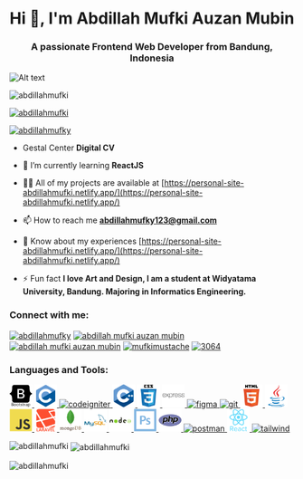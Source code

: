 <h1 align="center">Hi 👋, I'm Abdillah Mufki Auzan Mubin</h1>
<h3 align="center">A passionate Frontend Web Developer from Bandung, Indonesia</h3>

![Alt text]([/path/to/img.jpg](https://www.instagram.com/p/CuwimlQp18C/?utm_source=ig_web_copy_link&igshid=MzRlODBiNWFlZA==) "Optional title")

<p align="left"> <img src="https://komarev.com/ghpvc/?username=abdillahmufki&label=Profile%20views&color=0e75b6&style=flat" alt="abdillahmufki" /> </p>

<p align="left"> <a href="https://github.com/ryo-ma/github-profile-trophy"><img src="https://github-profile-trophy.vercel.app/?username=abdillahmufki" alt="abdillahmufki" /></a> </p>

<p align="left"> <a href="https://twitter.com/abdillahmufky" target="blank"><img src="https://img.shields.io/twitter/follow/abdillahmufky?logo=twitter&style=for-the-badge" alt="abdillahmufky" /></a> </p>

- Gestal Center **Digital CV**

- 🌱 I’m currently learning **ReactJS**

- 👨‍💻 All of my projects are available at [https://personal-site-abdillahmufki.netlify.app/](https://personal-site-abdillahmufki.netlify.app/)

- 📫 How to reach me **abdillahmufky123@gmail.com**

- 📄 Know about my experiences [https://personal-site-abdillahmufki.netlify.app/](https://personal-site-abdillahmufki.netlify.app/)

- ⚡ Fun fact **I love Art and Design, I am a student at Widyatama University, Bandung. Majoring in Informatics Engineering.**

<h3 align="left">Connect with me:</h3>
<p align="left">
<a href="https://twitter.com/abdillahmufky" target="blank"><img align="center" src="https://raw.githubusercontent.com/rahuldkjain/github-profile-readme-generator/master/src/images/icons/Social/twitter.svg" alt="abdillahmufky" height="30" width="40" /></a>
<a href="https://linkedin.com/in/abdillah mufki auzan mubin" target="blank"><img align="center" src="https://raw.githubusercontent.com/rahuldkjain/github-profile-readme-generator/master/src/images/icons/Social/linked-in-alt.svg" alt="abdillah mufki auzan mubin" height="30" width="40" /></a>
<a href="https://fb.com/abdillah mufki auzan mubin" target="blank"><img align="center" src="https://raw.githubusercontent.com/rahuldkjain/github-profile-readme-generator/master/src/images/icons/Social/facebook.svg" alt="abdillah mufki auzan mubin" height="30" width="40" /></a>
<a href="https://instagram.com/mufkimustache" target="blank"><img align="center" src="https://raw.githubusercontent.com/rahuldkjain/github-profile-readme-generator/master/src/images/icons/Social/instagram.svg" alt="mufkimustache" height="30" width="40" /></a>
<a href="https://discord.gg/3064" target="blank"><img align="center" src="https://raw.githubusercontent.com/rahuldkjain/github-profile-readme-generator/master/src/images/icons/Social/discord.svg" alt="3064" height="30" width="40" /></a>
</p>

<h3 align="left">Languages and Tools:</h3>
<p align="left"> <a href="https://getbootstrap.com" target="_blank" rel="noreferrer"> <img src="https://raw.githubusercontent.com/devicons/devicon/master/icons/bootstrap/bootstrap-plain-wordmark.svg" alt="bootstrap" width="40" height="40"/> </a> <a href="https://www.cprogramming.com/" target="_blank" rel="noreferrer"> <img src="https://raw.githubusercontent.com/devicons/devicon/master/icons/c/c-original.svg" alt="c" width="40" height="40"/> </a> <a href="https://codeigniter.com" target="_blank" rel="noreferrer"> <img src="https://cdn.worldvectorlogo.com/logos/codeigniter.svg" alt="codeigniter" width="40" height="40"/> </a> <a href="https://www.w3schools.com/cpp/" target="_blank" rel="noreferrer"> <img src="https://raw.githubusercontent.com/devicons/devicon/master/icons/cplusplus/cplusplus-original.svg" alt="cplusplus" width="40" height="40"/> </a> <a href="https://www.w3schools.com/css/" target="_blank" rel="noreferrer"> <img src="https://raw.githubusercontent.com/devicons/devicon/master/icons/css3/css3-original-wordmark.svg" alt="css3" width="40" height="40"/> </a> <a href="https://expressjs.com" target="_blank" rel="noreferrer"> <img src="https://raw.githubusercontent.com/devicons/devicon/master/icons/express/express-original-wordmark.svg" alt="express" width="40" height="40"/> </a> <a href="https://www.figma.com/" target="_blank" rel="noreferrer"> <img src="https://www.vectorlogo.zone/logos/figma/figma-icon.svg" alt="figma" width="40" height="40"/> </a> <a href="https://git-scm.com/" target="_blank" rel="noreferrer"> <img src="https://www.vectorlogo.zone/logos/git-scm/git-scm-icon.svg" alt="git" width="40" height="40"/> </a> <a href="https://www.w3.org/html/" target="_blank" rel="noreferrer"> <img src="https://raw.githubusercontent.com/devicons/devicon/master/icons/html5/html5-original-wordmark.svg" alt="html5" width="40" height="40"/> </a> <a href="https://www.java.com" target="_blank" rel="noreferrer"> <img src="https://raw.githubusercontent.com/devicons/devicon/master/icons/java/java-original.svg" alt="java" width="40" height="40"/> </a> <a href="https://developer.mozilla.org/en-US/docs/Web/JavaScript" target="_blank" rel="noreferrer"> <img src="https://raw.githubusercontent.com/devicons/devicon/master/icons/javascript/javascript-original.svg" alt="javascript" width="40" height="40"/> </a> <a href="https://laravel.com/" target="_blank" rel="noreferrer"> <img src="https://raw.githubusercontent.com/devicons/devicon/master/icons/laravel/laravel-plain-wordmark.svg" alt="laravel" width="40" height="40"/> </a> <a href="https://www.mongodb.com/" target="_blank" rel="noreferrer"> <img src="https://raw.githubusercontent.com/devicons/devicon/master/icons/mongodb/mongodb-original-wordmark.svg" alt="mongodb" width="40" height="40"/> </a> <a href="https://www.mysql.com/" target="_blank" rel="noreferrer"> <img src="https://raw.githubusercontent.com/devicons/devicon/master/icons/mysql/mysql-original-wordmark.svg" alt="mysql" width="40" height="40"/> </a> <a href="https://nodejs.org" target="_blank" rel="noreferrer"> <img src="https://raw.githubusercontent.com/devicons/devicon/master/icons/nodejs/nodejs-original-wordmark.svg" alt="nodejs" width="40" height="40"/> </a> <a href="https://www.photoshop.com/en" target="_blank" rel="noreferrer"> <img src="https://raw.githubusercontent.com/devicons/devicon/master/icons/photoshop/photoshop-line.svg" alt="photoshop" width="40" height="40"/> </a> <a href="https://www.php.net" target="_blank" rel="noreferrer"> <img src="https://raw.githubusercontent.com/devicons/devicon/master/icons/php/php-original.svg" alt="php" width="40" height="40"/> </a> <a href="https://postman.com" target="_blank" rel="noreferrer"> <img src="https://www.vectorlogo.zone/logos/getpostman/getpostman-icon.svg" alt="postman" width="40" height="40"/> </a> <a href="https://reactjs.org/" target="_blank" rel="noreferrer"> <img src="https://raw.githubusercontent.com/devicons/devicon/master/icons/react/react-original-wordmark.svg" alt="react" width="40" height="40"/> </a> <a href="https://tailwindcss.com/" target="_blank" rel="noreferrer"> <img src="https://www.vectorlogo.zone/logos/tailwindcss/tailwindcss-icon.svg" alt="tailwind" width="40" height="40"/> </a> </p>

<p><img align="left" src="https://github-readme-stats.vercel.app/api/top-langs?username=abdillahmufki&show_icons=true&locale=en&layout=compact" alt="abdillahmufki" /></p>

<p>&nbsp;<img align="center" src="https://github-readme-stats.vercel.app/api?username=abdillahmufki&show_icons=true&locale=en" alt="abdillahmufki" /></p>

<p><img align="center" src="https://github-readme-streak-stats.herokuapp.com/?user=abdillahmufki&" alt="abdillahmufki" /></p>
